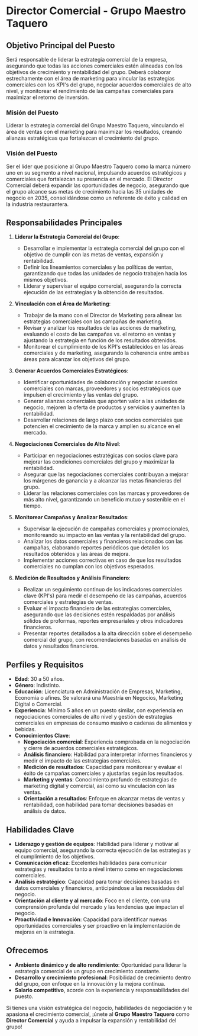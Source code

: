# Director Comercial - Grupo Maestro Taquero

## Objetivo Principal del Puesto

Será responsable de liderar la estrategia comercial de la empresa, asegurando que todas las acciones comerciales estén alineadas con los objetivos de crecimiento y rentabilidad del grupo. Deberá colaborar estrechamente con el área de marketing para vincular las estrategias comerciales con los KPI's del grupo, negociar acuerdos comerciales de alto nivel, y monitorear el rendimiento de las campañas comerciales para maximizar el retorno de inversión.

### **Misión del Puesto**

Liderar la estrategia comercial del Grupo Maestro Taquero, vinculando el área de ventas con el marketing para maximizar los resultados, creando alianzas estratégicas que fortalezcan el crecimiento del grupo.

### **Visión del Puesto**
Ser el líder que posicione al Grupo Maestro Taquero como la marca número uno en su segmento a nivel nacional, impulsando acuerdos estratégicos y comerciales que fortalezcan su presencia en el mercado. El Director Comercial deberá expandir las oportunidades de negocio, asegurando que el grupo alcance sus metas de crecimiento hacia las 35 unidades de negocio en 2035, consolidándose como un referente de éxito y calidad en la industria restaurantera.

## Responsabilidades Principales

1. **Liderar la Estrategia Comercial del Grupo**:
   - Desarrollar e implementar la estrategia comercial del grupo con el objetivo de cumplir con las metas de ventas, expansión y rentabilidad.
   - Definir los lineamientos comerciales y las políticas de ventas, garantizando que todas las unidades de negocio trabajen hacia los mismos objetivos.
   - Liderar y supervisar el equipo comercial, asegurando la correcta ejecución de las estrategias y la obtención de resultados.

2. **Vinculación con el Área de Marketing**:
   - Trabajar de la mano con el Director de Marketing para alinear las estrategias comerciales con las campañas de marketing.
   - Revisar y analizar los resultados de las acciones de marketing, evaluando el costo de las campañas vs. el retorno en ventas y ajustando la estrategia en función de los resultados obtenidos.
   - Monitorear el cumplimiento de los KPI's establecidos en las áreas comerciales y de marketing, asegurando la coherencia entre ambas áreas para alcanzar los objetivos del grupo.

3. **Generar Acuerdos Comerciales Estratégicos**:
   - Identificar oportunidades de colaboración y negociar acuerdos comerciales con marcas, proveedores y socios estratégicos que impulsen el crecimiento y las ventas del grupo.
   - Generar alianzas comerciales que aporten valor a las unidades de negocio, mejoren la oferta de productos y servicios y aumenten la rentabilidad.
   - Desarrollar relaciones de largo plazo con socios comerciales que potencien el crecimiento de la marca y amplíen su alcance en el mercado.

4. **Negociaciones Comerciales de Alto Nivel**:
   - Participar en negociaciones estratégicas con socios clave para mejorar las condiciones comerciales del grupo y maximizar la rentabilidad.
   - Asegurar que las negociaciones comerciales contribuyan a mejorar los márgenes de ganancia y a alcanzar las metas financieras del grupo.
   - Liderar las relaciones comerciales con las marcas y proveedores de más alto nivel, garantizando un beneficio mutuo y sostenible en el tiempo.

5. **Monitorear Campañas y Analizar Resultados**:
   - Supervisar la ejecución de campañas comerciales y promocionales, monitoreando su impacto en las ventas y la rentabilidad del grupo.
   - Analizar los datos comerciales y financieros relacionados con las campañas, elaborando reportes periódicos que detallen los resultados obtenidos y las áreas de mejora.
   - Implementar acciones correctivas en caso de que los resultados comerciales no cumplan con los objetivos esperados.

6. **Medición de Resultados y Análisis Financiero**:
   - Realizar un seguimiento continuo de los indicadores comerciales clave (KPI's) para medir el desempeño de las campañas, acuerdos comerciales y estrategias de ventas.
   - Evaluar el impacto financiero de las estrategias comerciales, asegurando que las decisiones estén respaldadas por análisis sólidos de proformas, reportes empresariales y otros indicadores financieros.
   - Presentar reportes detallados a la alta dirección sobre el desempeño comercial del grupo, con recomendaciones basadas en análisis de datos y resultados financieros.

## Perfiles y Requisitos

- **Edad**: 30 a 50 años.
- **Género**: Indistinto.
- **Educación**: Licenciatura en Administración de Empresas, Marketing, Economía o afines. Se valorará una Maestría en Negocios, Marketing Digital o Comercial.
- **Experiencia**: Mínimo 5 años en un puesto similar, con experiencia en negociaciones comerciales de alto nivel y gestión de estrategias comerciales en empresas de consumo masivo o cadenas de alimentos y bebidas.
- **Conocimientos Clave**:
  - **Negociación comercial**: Experiencia comprobada en la negociación y cierre de acuerdos comerciales estratégicos.
  - **Análisis financiero**: Habilidad para interpretar informes financieros y medir el impacto de las estrategias comerciales.
  - **Medición de resultados**: Capacidad para monitorear y evaluar el éxito de campañas comerciales y ajustarlas según los resultados.
  - **Marketing y ventas**: Conocimiento profundo de estrategias de marketing digital y comercial, así como su vinculación con las ventas.
  - **Orientación a resultados**: Enfoque en alcanzar metas de ventas y rentabilidad, con habilidad para tomar decisiones basadas en análisis de datos.

## Habilidades Clave

- **Liderazgo y gestión de equipos**: Habilidad para liderar y motivar al equipo comercial, asegurando la correcta ejecución de las estrategias y el cumplimiento de los objetivos.
- **Comunicación eficaz**: Excelentes habilidades para comunicar estrategias y resultados tanto a nivel interno como en negociaciones comerciales.
- **Análisis estratégico**: Capacidad para tomar decisiones basadas en datos comerciales y financieros, anticipándose a las necesidades del negocio.
- **Orientación al cliente y al mercado**: Foco en el cliente, con una comprensión profunda del mercado y las tendencias que impactan el negocio.
- **Proactividad e Innovación**: Capacidad para identificar nuevas oportunidades comerciales y ser proactivo en la implementación de mejoras en la estrategia.

## Ofrecemos

- **Ambiente dinámico y de alto rendimiento**: Oportunidad para liderar la estrategia comercial de un grupo en crecimiento constante.
- **Desarrollo y crecimiento profesional**: Posibilidad de crecimiento dentro del grupo, con enfoque en la innovación y la mejora continua.
- **Salario competitivo**, acorde con la experiencia y responsabilidades del puesto.

Si tienes una visión estratégica del negocio, habilidades de negociación y te apasiona el crecimiento comercial, ¡únete al **Grupo Maestro Taquero** como **Director Comercial** y ayuda a impulsar la expansión y rentabilidad del grupo!
